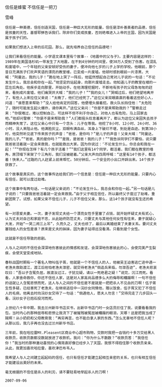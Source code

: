 信任是蜂蜜 不信任是一把刀

雪峰


    信任是一种美德，信任创造天国，信任是一种巨大无形的能量，信任是淳朴善美者的品德，信任是孩童的天性，基督耶稣告诉我们，除非你们变成孩童，否则绝难进入上帝的王国，因为天国是属于孩子们的。

    如果我们想进入上帝的后花园，那么，就先培养自己信任的品德吧！

    让我们来看信任的能量。小学语文课本里有个故事--《地震中的父与子》，主要内容是这样的：1989年在美国洛杉矶一带发生了大地震，在不到4分钟的时间里，使30万人受到了伤害。在混乱和废墟中，一个年轻的父亲安顿好受伤的妻子，便冲向他七岁的儿子上学的学校。他眼前，那个昔日充满孩子们欢声笑语的漂亮的教室楼，已变成一片废墟。他顿时感到眼前一片漆黑，大喊：“阿曼达，我的儿子！”跪在地上哭了一阵后，他猛然想起自己常对儿子说的一句话：“不论发生什么，我总会和你在一起。”他坚定的站起身，向那片废墟走去。他知道儿子的教室在楼的一层左后角处。他疾步走向那里，开始动手。在他清理挖掘时，不断地有孩子的父母急匆匆的赶来，看到成片废墟，他们痛哭并大喊：“我的儿子！”“我的女儿！”哭喊过后，他们绝望地离开了。有些人上来拉住父亲说：“太晚了，他们已经死了。”这位父亲双眼直直的看着这些好心人，问道：“谁愿意来帮助？”没人给他肯定的回答，他便埋头接着挖。救火队长挡住他：“太危险了，随时可能发生起火爆炸，请你离开。”这位父亲问：“你是不是来帮助我的？”警察走过来：“你很难过，难以控制自己，可这样不但不利于你自己，对他人也有危险，马上回家去吧。”他却问警察：“你是不是来帮助我？”人们都摇头叹息着离开了，都认为这位父亲因失去孩子而精神失常了。这位父亲心中只有一个念头：儿子在等我。他挖了8小时、12小时、24小时、36小时，没人来阻止他。他满脸灰尘，双眼布满血丝，浑身上下破烂不堪，到处是血迹。到第38小时，他突然听见底下传来孩子的声音：“爸爸，是你吗？”是儿子的声音！父亲大喊：“阿曼达，我的儿子。”“爸爸，真的是你吗？”“是我，是爸爸！我的儿子！”“我告诉同学们不要怕，说只要我爸爸活着就一定会来救我，也就能救出大家。因为你说过：‘不论发生什么，你总会和我在一起！’”“你现在怎样？有几个孩子活着？”“我们这里有14个同学，都活着，我们都在教室的墙角，房顶塌下来架了个三角形，我们没被砸着。”父亲大声向四周呼喊：“这里有14个孩子，都活着！快来人。”过路的几人赶紧上前来帮忙。50分钟后，一个安全的小出口开辟出来。14个孩子获救了。

    这个故事是真实的，这个故事传达给我们的一个信息是：信任是一种巨大无形的能量，只要内心有信任，就可以度过劫难。

    这个故事中有两句话，一句话是父亲说的：“不论发生什么，我总会和你在一起。”另一句话是儿子说的：“只要我爸爸活着就一定会来救我。”由于父子相互信任，所以最终父子度过了劫难，重新团聚了。试想，如果父亲不信任儿子，儿子不信任父亲，那么，这14个孩子就没有生还的希望。

    有一对恩爱夫妻。一次，妻子发现丈夫给一个漂亮女性手里塞了点钱，就开始怀疑丈夫有贰心，认为丈夫对自己和家庭不忠，从此始终防范丈夫，只要丈夫与其他任何女性有往来，妻子就疑心大发，开始“一哭二闹三上吊”，久而久之，丈夫也烦了，最后以离婚结束了夫妻关系。要问丈夫塞钱给人的女性是谁？原来是丈夫的妹妹，因为妻子站得远没看清。只看到是个女性。

    这就是不信任导致的悲剧。

    人与人之间的不信任会深深地伤害彼此的情感和友谊，会深深地伤害彼此的心，会使完美产生裂痕，会使天堂变成地狱。

    春秋战国时期有一个著名人物叫伍子胥，他就是一个不信任人的人，他被吴王迫害逃亡途中遇一老渔夫救助渡江，渡江后他怕老渔夫泄密，就交待老渔夫“倘追兵来临，勿泄吾迹”，老渔夫悲哀叹曰：“吾以子含冤负屈，故渡汝过江，子犹见疑，请以一死绝君之疑！”说完，沉江而死。看看，人家舍命救你，你还不信任人家，这是对人家高尚品德多么大的侮辱和糟蹋啊！一句不信任的话就让人含冤悲愤而死，这人与人之间的不信任是不是就是一把把杀人不见血的刀啊！伍子胥生性多疑，已经害死了老渔夫，在继续逃往中一浣纱女同情他，赠以饭食，伍子胥又犯了不信任人的毛病，他离去时向浣纱女交待了一句话：“倘遇他人，愿夫人勿言！”交待完走了几步回头一看，浣纱女子已抱石投河而死。

    上世纪八十年中期，我去兰州新华书店买书，出新华书店门时一女店员拦住了我，说要看看我的包，当时内心的那种屈辱和悲愤让我流下了被摧残被冤屈被糟蹋的眼泪，天哪！这是把我当成了贼啊！从小奶奶和父母教育我：“再穷再苦，也不能白拿人家的东西。”怎么无辜地不信任人呢？从那以后，我几乎再也没去过兰州新华书店。

    三年前，我在哈拉雷Mt.Pleasent区商业中心超市购物，交款时我把一沓钱约十多万交给黑人收款员，收款员数都没数就放进了收款机，我问：“你为什么不数数？”收款员答：“我信任你！”我当时的那种激动喜悦的心情简直好像已经步入了天国，我恨不得抱住那个收款员亲亲。从此，我更加喜欢哈拉雷，喜欢津巴布韦人。

    我希望人与人之间建立起起码的信任，也只有信任才能建立起相互亲密的关系，也只有相互信任才能建设出美好的未来。

    毫无根据的不信任是杀人的利刃，请不要轻易地举起杀人的刀啊！

    2007-09-06



